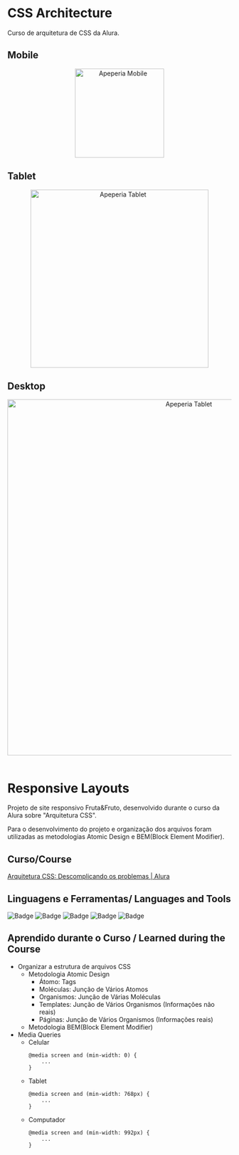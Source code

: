 # CSS Architecture
Curso de arquitetura de CSS da Alura.

## Mobile
<div align="center">
  <img src="_readme_/Mobile.gif" alt="Apeperia Mobile" width="200">
</div>

## Tablet
<div align="center">
  <img src="_readme_/Tablet.gif" alt="Apeperia Tablet" width="400">
</div>

## Desktop
<div align="center">
  <img src="_readme_/Web.gif" alt="Apeperia Tablet" width="800">
  </br>
  </br>
</div>

# Responsive Layouts
Projeto de site responsivo Fruta&Fruto, desenvolvido durante o curso da Alura sobre "Arquitetura CSS".

Para o desenvolvimento do projeto e organização dos arquivos foram utilizadas as metodologias Atomic Design e BEM(Block Element Modifier).

## Curso/Course
[Arquitetura CSS: Descomplicando os problemas | Alura](https://cursos.alura.com.br/course/arquitetura-css)

## Linguagens e Ferramentas/ Languages and Tools
![Badge](https://img.shields.io/badge/-HTML-E34F26?style=for-the-badge&logo=html5&logoColor=ffffff)
![Badge](https://img.shields.io/badge/-CSS3-1572B6?style=for-the-badge&logo=css3&logoColor=ffffff)
![Badge](https://img.shields.io/badge/-VSCode-007ACC?style=for-the-badge&logo=visual-studio-code&logoColor=ffffff)
![Badge](https://img.shields.io/badge/-GIT-F1502F?style=for-the-badge&logo=git&logoColor=ffffff)
![Badge](https://img.shields.io/badge/-GITHUB-000000?style=for-the-badge&logo=github&logoColor=ffffff)

## Aprendido durante o Curso / Learned during the Course
- Organizar a estrutura de arquivos CSS
	- Metodologia Atomic Design
		- Átomo: Tags
		- Moléculas: Junção de Vários Atomos
		- Organismos: Junção de Várias Moléculas
		- Templates: Junção de Vários Organismos (Informações não reais)
		- Páginas: Junção de Vários Organismos (Informações reais)
	- Metodologia BEM(Block Element Modifier)
- Media Queries
	- Celular
		```css3
		@media screen and (min-width: 0) {
			...
		}
		```
	- Tablet
		```css3
		@media screen and (min-width: 768px) {
			...
		}
		```
	- Computador
		```css3
		@media screen and (min-width: 992px) {
			...
		}
		```